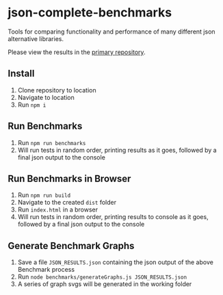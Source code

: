 # json-complete-benchmarks

Tools for comparing functionality and performance of many different json alternative libraries.

Please view the results in the [primary repository]().

## Install

1. Clone repository to location
2. Navigate to location
3. Run `npm i`

## Run Benchmarks

1. Run `npm run benchmarks`
2. Will run tests in random order, printing results as it goes, followed by a final json output to the console

## Run Benchmarks in Browser

1. Run `npm run build`
2. Navigate to the created `dist` folder
3. Run `index.html` in a browser
4. Will run tests in random order, printing results to console as it goes, followed by a final json output to the console

## Generate Benchmark Graphs

1. Save a file `JSON_RESULTS.json` containing the json output of the above Benchmark process
2. Run `node benchmarks/generateGraphs.js JSON_RESULTS.json`
3. A series of graph svgs will be generated in the working folder
